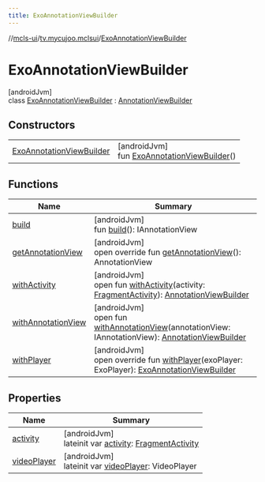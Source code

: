 ```yaml
---
title: ExoAnnotationViewBuilder
---
```

//[mcls-ui](../../../index.html)/[tv.mycujoo.mclsui](../index.html)/[ExoAnnotationViewBuilder](index.html)



# ExoAnnotationViewBuilder



[androidJvm]\
class [ExoAnnotationViewBuilder](index.html) : [AnnotationViewBuilder](../-annotation-view-builder/index.html)



## Constructors


| | |
|---|---|
| [ExoAnnotationViewBuilder](-exo-annotation-view-builder.html) | [androidJvm]<br>fun [ExoAnnotationViewBuilder](-exo-annotation-view-builder.html)() |


## Functions


| Name | Summary |
|---|---|
| [build](../-annotation-view-builder/build.html) | [androidJvm]<br>fun [build](../-annotation-view-builder/build.html)(): IAnnotationView |
| [getAnnotationView](get-annotation-view.html) | [androidJvm]<br>open override fun [getAnnotationView](get-annotation-view.html)(): AnnotationView |
| [withActivity](../-annotation-view-builder/with-activity.html) | [androidJvm]<br>open fun [withActivity](../-annotation-view-builder/with-activity.html)(activity: [FragmentActivity](https://developer.android.com/reference/kotlin/androidx/fragment/app/FragmentActivity.html)): [AnnotationViewBuilder](../-annotation-view-builder/index.html) |
| [withAnnotationView](../-annotation-view-builder/with-annotation-view.html) | [androidJvm]<br>open fun [withAnnotationView](../-annotation-view-builder/with-annotation-view.html)(annotationView: IAnnotationView): [AnnotationViewBuilder](../-annotation-view-builder/index.html) |
| [withPlayer](with-player.html) | [androidJvm]<br>open override fun [withPlayer](with-player.html)(exoPlayer: ExoPlayer): [ExoAnnotationViewBuilder](index.html) |


## Properties


| Name | Summary |
|---|---|
| [activity](../-annotation-view-builder/activity.html) | [androidJvm]<br>lateinit var [activity](../-annotation-view-builder/activity.html): [FragmentActivity](https://developer.android.com/reference/kotlin/androidx/fragment/app/FragmentActivity.html) |
| [videoPlayer](../-annotation-view-builder/video-player.html) | [androidJvm]<br>lateinit var [videoPlayer](../-annotation-view-builder/video-player.html): VideoPlayer |

